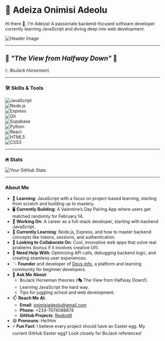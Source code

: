 # 🌟 Adeiza Onimisi Adeolu

Hi there 👋, I’m Adeiza! A passionate backend-focused software developer currently learning JavaScript and diving deep into web development.

![Header Image](https://i.pinimg.com/736x/51/54/76/5154760c80878e4e2ae4f20c9a981086.jpg)

---

## 🎩 *"The View from Halfway Down"* 🌌 
(*- BoJack Horseman*)

---

### 🛠️ Skills & Tools
![JavaScript](https://img.shields.io/badge/-JavaScript-black?style=flat-square&logo=javascript)  
![Node.js](https://img.shields.io/badge/-Node.js-green?style=flat-square&logo=node.js)  
![Express](https://img.shields.io/badge/-Express.js-grey?style=flat-square&logo=express)  
![Git](https://img.shields.io/badge/-Git-orange?style=flat-square&logo=git)  
![Supabase](https://img.shields.io/badge/-Supabase-lightgreen?style=flat-square&logo=supabase)  
![Python](https://img.shields.io/badge/-Python-blue?style=flat-square&logo=python)  
![React](https://img.shields.io/badge/-React-blue?style=flat-square&logo=react)  
![HTML5](https://img.shields.io/badge/-HTML5-orange?style=flat-square&logo=html5)  
![CSS3](https://img.shields.io/badge/-CSS3-blue?style=flat-square&logo=css3)

---

### 🔥 Stats
![Your GitHub Stats](https://github-readme-stats.vercel.app/api?username=Reabot6&show_icons=true&theme=dark)

---

### About Me
- 🌟 **Learning**: JavaScript with a focus on project-based learning, starting from scratch and building up to mastery.
- 🖥️ **Currently Building**: A Valentine’s Day Pairing App where users get matched randomly for February 14.
- 🔭 **Working On**: A career as a full-stack developer, starting with backend JavaScript.
- 🌱 **Currently Learning**: Node.js, Express, and how to master backend concepts like tokens, sessions, and authentication.
- 👯 **Looking to Collaborate On**: Cool, innovative web apps that solve real problems (bonus if it involves creative UI!).
- 🤔 **Need Help With**: Optimizing API calls, debugging backend logic, and creating seamless user experiences.
- 〽️ **Founder** and developer of [Devs-info](https://devs-info.netlify.app), a platform and learning community for beginner developers.  
- 💬 **Ask Me About**:
  - BoJack Horseman theories (🎭 The View from Halfway Down!).
  - Learning JavaScript the hard way.
  - Tips for juggling school and web development.
- 📫 **Reach Me At**:
  - **Email**: onimisiadeolu@gmail.com
  - **Phone**: +234-7074088874
  - **GitHub Projects**: [Reabot6](https://github.com/Reabot6)
- 😄 **Pronouns**: He/Him
- ⚡ **Fun Fact**: I believe every project should have an Easter egg. My current GitHub Easter egg? Look closely for BoJack references!
